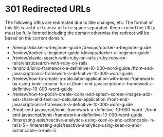 # 301 Redirected URLs

The following URLs are redirected due to title changes, etc.  The format of this file is` <old_url>` `<new_url>` i.e space separated.  Keep in mind the URLs must be fully formed including the domain otherwise the redirect will be based on the current domain.

- /devops/docker-s-beginner-guide /devops/docker-a-beginner-guide
- /review/docker-s-beginner-guide /devops/docker-a-beginner-guide
- /review/elastic-search-with-ruby-on-rails /ruby-ruby-on-rails/elasticsearch-with-ruby-on-rails
- /android/ionic-framework-a-definitive-10-000-word-guide /front-end-javascript/ionic-framework-a-definitive-10-000-word-guide
- /review/how-to-create-a-calculator-application-with-ionic-framework-by-using-ionic-creator-for-ui /front-end-javascript/ionic-framework-a-definitive-10-000-word-guide
- /review/how-to-polish-create-icons-and-splash-screen-images-add-ads-share-and-test-our-calculator-application /front-end-javascript/ionic-framework-a-definitive-10-000-word-guide
- /front-end-javascript/ionic-framework-a-definitive-10-000-word- /front-end-javascript/ionic-framework-a-definitive-10-000-word-guide
- /interesting-apis/reactive-analytics-using-keen-io-and-acitoncable-in-rails-5 - /interesting-apis/reactive-analytics-using-keen-io-and-actioncable-in-rails-5
